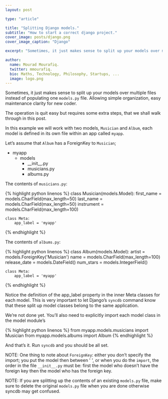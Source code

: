 ```yaml
---
layout: post

type: "article"

title: "Splitting Django models."
subtitle: "How to start a correct django project."
cover_image: posts/django.png
cover_image_caption: "Django"

excerpt: "Sometimes, it just makes sense to split up your models over multiple files instead of populating one models.py file. Allowing simple organization, easy maintenance clarity for new coder."

author:
  name: Mourad Mourafiq.
  twitter: mmourafiq.
  bio: Maths, Technology, Philosophy, Startups, ...
  image: logo.png
---
```


Sometimes, it just makes sense to split up your models over multiple files instead of populating one `models.py` file. Allowing simple organization, easy maintenance clarity for new coder.

The operation is quit easy but requires some extra steps, that we shall walk through in this post.

In this example we will work with two models, `Musician` and `Album`, each model is defined in its own file within an app called `myapp`.

Let’s assume that `Album` has a ForeignKey to `Musician`;

 * myapp
    * models
        - \_\_init\_\_.py
        - musicians.py
        - albums.py

The contents of `musicians.py`:

{% highlight python linenos %}
class Musician(models.Model):
    first_name = models.CharField(max_length=50)
    last_name = models.CharField(max_length=50)
    instrument = models.CharField(max_length=100)

    class Meta:
        app_label = 'myapp'
{% endhighlight %}

The contents of `albums.py`:

{% highlight python linenos %}
class Album(models.Model):
    artist = models.ForeignKey('Musician')
    name = models.CharField(max_length=100)
    release_date = models.DateField()
    num_stars = models.IntegerField()

    class Meta:
        app_label = 'myapp'
{% endhighlight %}

Notice the definition of the app_label property in the inner Meta classes for each model. This is very important to let Django’s `syncdb` command know that these split up model classes belong to the same application.

We’re not done yet. You’ll also need to explicitly import each model class in the model module’s

{% highlight python linenos %}
from myapp.models.musicians import Musician
from myapp.models.albums import Album
{% endhighlight %}

And that’s it. Run `syncdb` and you should be all set.

NOTE: One thing to note about `ForeignKey`: either you don’t specify the import; you put the model then between ' ', or when you do the `import`, the order in the file `__init__.py` must be: first the model who doesn’t have the foreign key then the model who has the foreign key.

NOTE: If you are splitting up the contents of an existing `models.py` file, make sure to delete the original `models.py` file when you are done otherwise syncdb may get confused.
